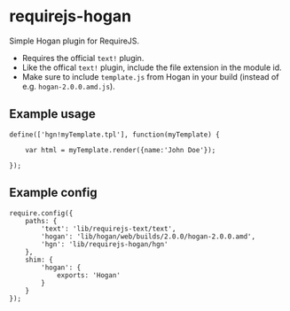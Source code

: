 # requirejs-hogan

Simple Hogan plugin for RequireJS.

* Requires the official `text!` plugin.
* Like the offical `text!` plugin, include the file extension in the module id.
* Make sure to include `template.js` from Hogan in your build (instead of e.g. `hogan-2.0.0.amd.js`).

## Example usage

    define(['hgn!myTemplate.tpl'], function(myTemplate) {

        var html = myTemplate.render({name:'John Doe'});

    });

## Example config

    require.config({
        paths: {
            'text': 'lib/requirejs-text/text',
            'hogan': 'lib/hogan/web/builds/2.0.0/hogan-2.0.0.amd',
            'hgn': 'lib/requirejs-hogan/hgn'
        },
        shim: {
            'hogan': {
                exports: 'Hogan'
            }
        }
    });
